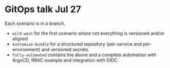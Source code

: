 # GitOps talk Jul 27

Each scenario is in a branch.
* `wild-west` for the first scenario where not everything is versioned and/or aligned
* `kustomize-bundle` for a structured repository (per-service and per-environment) and versioned secrets
* `fully-automated` contains the above and a complete automation with ArgoCD, RBAC example and integration with OIDC
